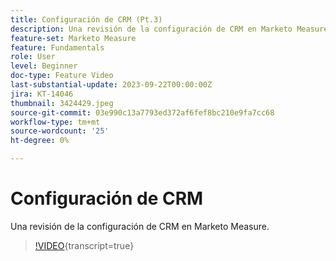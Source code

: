 ```yaml
---
title: Configuración de CRM (Pt.3)
description: Una revisión de la configuración de CRM en Marketo Measure.
feature-set: Marketo Measure
feature: Fundamentals
role: User
level: Beginner
doc-type: Feature Video
last-substantial-update: 2023-09-22T00:00:00Z
jira: KT-14046
thumbnail: 3424429.jpeg
source-git-commit: 03e990c13a7793ed372af6fef8bc210e9fa7cc68
workflow-type: tm+mt
source-wordcount: '25'
ht-degree: 0%

---
```



# Configuración de CRM

Una revisión de la configuración de CRM en Marketo Measure.

>[!VIDEO](https://video.tv.adobe.com/v/3424429/?learn=on){transcript=true}
